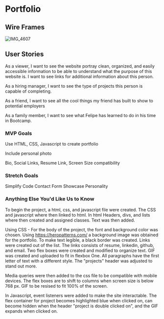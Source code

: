 # Portfolio

## Wire Frames
> 
![IMG_4607](https://media.git.generalassemb.ly/user/43697/files/6eb24ba7-d2b7-4f53-aef1-9263cc303a8d)

## User Stories
As a viewer, I want to see the website portray clean, organized, and easily accessible information to be able to understand what the purpose of this website is. I want to see links for additional information about this person. 

As a hiring manager, I want to see the type of projects this person is capable of completing. 

As a friend, I want to see all the cool things my friend has built to show to potential employers

As a family member, I want to see what Felipe has learned to do in his time in Bootcamp. 

### MVP Goals

Use HTML, CSS, Javascript to create portfolio

Include personal photo

Bio,
Social Links,
Resume Link,
Screen Size compatibility

### Stretch Goals
Simplify Code
Contact Form
Showcase Personality

### Anything Else You'd Like Us to Know

To begin the project, a html, css, and javascript file were created. The CSS and javascript where then linked to html. 
In html Headers, divs, and lists where then created and assigned classes. Text was then added. 

Using CSS - For the body of the project, the font and background color was chosen. Using https://heropatterns.com/ a background image was obtained for the portfolio. To make text legible, a black border was created.
Links were created out of the list. The links consists of resume, linkedin, github, and email. 
Two flex boxes were created and modified to organize text. 
GIF was created and uploaded to fit in flexbox One. 
All paragraphs have the first letter of text with a different style. 
The "projects" header was adjusted to stand out more. 

Media queries were then added to the css file to be compatible with mobile devices. The flex boxes are to shift to columns when screen size is below 768 px. GIF to be resised to fit 100% of the screen. 

In Javascript, event listeners were added to make the site interactable. The flex container for project becomes highlighted blue when clicked on, can become hidden when the header "project is double clicked on", and the GIF expands when clicked on. 









